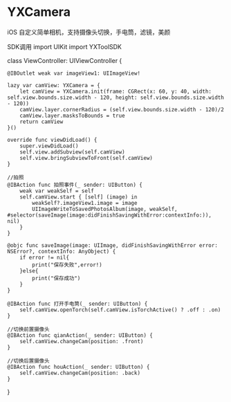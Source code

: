 # YXCamera
iOS 自定义简单相机，支持摄像头切换，手电筒，滤镜，美颜

SDK调用
import UIKit
import YXToolSDK

class ViewController: UIViewController {

    @IBOutlet weak var imageView1: UIImageView!
    
    lazy var camView: YXCamera = {
        let camView = YXCamera.init(frame: CGRect(x: 60, y: 40, width: self.view.bounds.size.width - 120, height: self.view.bounds.size.width - 120))
        camView.layer.cornerRadius = (self.view.bounds.size.width - 120)/2
        camView.layer.masksToBounds = true
        return camView
    }()
    
    override func viewDidLoad() {
        super.viewDidLoad()
        self.view.addSubview(self.camView)
        self.view.bringSubviewToFront(self.camView)
    }
    
    //拍照
    @IBAction func 拍照事件(_ sender: UIButton) {
        weak var weakSelf = self
        self.camView.start { [self] (image) in
            weakSelf?.imageView1.image = image
            UIImageWriteToSavedPhotosAlbum(image, weakSelf, #selector(saveImage(image:didFinishSavingWithError:contextInfo:)), nil)
        }
    }
    
    @objc func saveImage(image: UIImage, didFinishSavingWithError error: NSError?, contextInfo: AnyObject) {
        if error != nil{
            print("保存失败",error!)
        }else{
            print("保存成功")
        }
    }
    
    @IBAction func 打开手电筒(_ sender: UIButton) {
        self.camView.openTorch(self.camView.isTorchActive() ? .off : .on)
    }
    
    //切换前置摄像头
    @IBAction func qianAction(_ sender: UIButton) {
        self.camView.changeCam(position: .front)
    }
    
    //切换后置摄像头
    @IBAction func houAction(_ sender: UIButton) {
        self.camView.changeCam(position: .back)
    }

}
